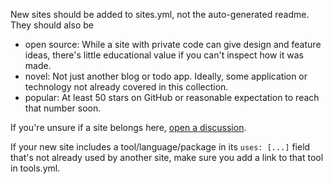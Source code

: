 New sites should be added to sites.yml, not the auto-generated readme. They should also be

- open source: While a site with private code can give design and feature ideas, there's little educational value if you can't inspect how it was made.
- novel: Not just another blog or todo app. Ideally, some application or technology not already covered in this collection.
- popular: At least 50 stars on GitHub or reasonable expectation to reach that number soon.

If you're unsure if a site belongs here, [open a discussion](https://github.com/janosh/awesome-sveltekit/discussions).

If your new site includes a tool/language/package in its `uses: [...]` field that's
not already used by another site, make sure you add a link to that tool in tools.yml.
